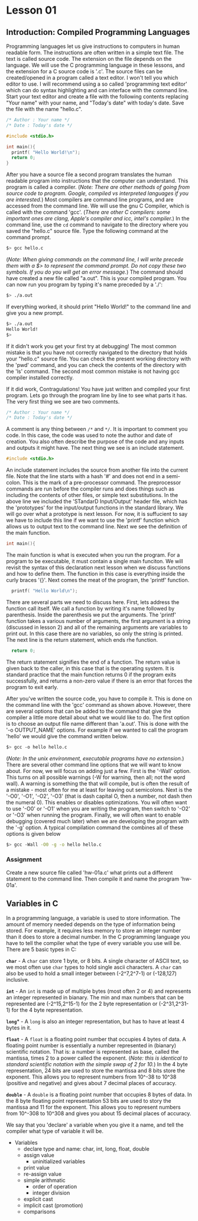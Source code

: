Lesson 01
=========
      
## Introduction: Compiled Programming Languages ##

Programming languages let us give instructions to computers in human readable form. The instructions are often written in a simple text file. The text is called source code. The extension on the file depends on the language. We will use the C programming language in these lessons, and the extension for a C source code is '.c'. The source files can be created/opened in a program called a text editor. I won't tell you which editor to use. I will recommend using a so called 'programming text editor' which can do syntax highlighting and can interface with the command line. Start your text editor and create a file  with the following contents replacing "Your name" with your name, and "Today's date" with today's date. Save the file with the name "hello.c".

```c
/* Author : Your name */
/* Date : Today's date */

#include <stdio.h>

int main(){
  printf( "Hello World!\n");
  return 0;
}
```

After you have a source file a second program translates the human readable program into instructions that the computer can understand. This program is called a compiler. (*Note: There are other methods of going from source code to program. Google, compiled vs interpreted languages if you are interested.*) Most compilers are command line programs, and are accessed from the command line. We will use the gnu C Compiler, which is called with the command 'gcc'. (*There are other C compilers: some important ones are clang, Apple's compiler and icc, intel's compiler.*) In the command line, use the `cd` command to navigate to the directory where you saved the "hello.c" source file. Type the following command at the command prompt.
```bash
$> gcc hello.c
```
(*Note: When giving commands on the command line, I will write precede them with a $> to represent the command prompt. Do not copy these two symbols. If you do you will get an error message.*) The command should have created a new file called "a.out". This is your compiled program. You can now run you program by typing it's name preceded by a './':
```bash
$> ./a.out
```
If everything worked, it should print "Hello World!" to the command line and give you a new prompt. 
```bash
$> ./a.out
Hello World!
$>
```
If it didn't work you get your first try at debugging! The most common mistake is that you have not correctly navigated to the directory that holds your "hello.c" source file. You can check the present working directory with the 'pwd' command, and you can check the contents of the directory with the 'ls' command. The second most common mistake is not having gcc compiler installed correctly.

If it did work, Contragulations! You have just written and compiled your first program. Lets go through the program line by line to see what parts it has. The very first thing we see are two comments.
```c
/* Author : Your name */
/* Date : Today's date */
```
A comment is any thing between `/*` and `*/`. It is important to comment you code. In this case, the code was used to note the author and date of creation. You also often describe the purpose of the code and any inputs and outputs it might have. The next thing we see is an include statement.
```c
#include <stdio.h>
```
An include statement includes the source from another file into the current file. Note that the line starts with a hash '#' and does not end in a semi-colon. This is the mark of a pre-processor command. The preprocessor commands are run before the compiler runs and does things such as including the contents of other files, or simple text substitutions. In the above line we included the 'STandarD Input/Output' header file, which has the 'prototypes' for the input/output functions in the standard library. We will go over what a prototype is next lesson. For now, it is suffucient to say we have to include this line if we want to use the 'printf' function which allows us to output text to the command line. Next we see the definition of the main function.
```c
int main(){
```
The main function is what is executed when you run the program. For a program to be executable, it must contain a single main funciton. We will revisit the syntax of this declaration next lesson when we discuss functions and how to define them. The function in this case is everything inside the curly braces '{}'. Next comes the meat of the program, the 'printf' function.
```c
  printf( "Hello World\n");
```
There are several parts we need to discuss here. First, lets address the function call itself. We call a function by writing it's name followed by parenthesis. Inside the parenthesis we put the arguments. The 'printf' function takes a various number of arguments, the first argument is a string (discussed in lesson 2) and all of the remaining arguments are variables to print out. In this case there are no variables, so only the string is printed. The next line is the return statement, which ends rhe function.
```c
  return 0;
```
The return statement signifies the end of a function. The return value is given back to the caller, in this case that is the operating system. It is standard practice that the main function returns 0 if the program exits successfully, and returns a non-zero value if there is an error that forces the program to exit early.

After you've written the source code, you have to compile it. This is done on the command line with the 'gcc' command as shown above. However, there are several options that can be added to the command that give the compiler a little more detail about what we would like to do. The first option is to choose an output file name different than 'a.out'. This is done with the '-o OUTPUT_NAME' options. For example if we wanted to call the program 'hello' we would give the command written below.
```bash
$> gcc -o hello hello.c
```
(*Note: In the unix environment, executable programs have no extension.*) There are several other command line options that we will want to know about. For now, we will focus on adding just a few. First is the '-Wall' option. This turns on all possible warnings (-W for warning, then all; not the word wall). A warning is something the that will compile, but is often the result of a mistake - most often for me at least for leaving out semicolons. Next is the '-O0', '-O1', '-O2', '-O3' (that is dash capital O, then a number, not dash then the numeral 0). This enables or disables optimizations. You will often want to use '-O0' or '-O1' when you are writing the program, then switch to '-O2' or '-O3' when running the program. Finally, we will often want to enable debugging (covered much later) when we are developing the program with the '-g' option. A typical compilation command the combines all of these options is given below
```bash
$> gcc -Wall -O0 -g -o hello hello.c
```

### Assignment ###
Create a new source file called 'hw-01a.c' what prints out a different statement to the command line. Then compile it and name the program 'hw-01a'.

## Variables in C ##
In a programming language, a variable is used to store information. The amount of memory needed depends on the type of information being stored. For example, it requires less memory to store an integer number than it does to store a decimal number. In the C programming language you have to tell the compiler what the type of every variable you use will be. There are 5 basic types in C:
  
**`char`** - A `char` can store 1 byte, or 8 bits. A single character of ASCII text, so we most often use `char` types to hold single ascii characters. A `char` can also be used to hold a small integer between (-2^7,2^7-1) or (-128,127) inclusive.

**`int`** - An `int` is made up of multiple bytes (most often 2 or 4) and represents an integer represented in bianary. The min and max numbers that can be represented are (-2^15,2^15-1) for the 2 byte representation or (-2^31,2^31-1) for the 4 byte representation.

**`long`*** - A `long` is also an integer representation, but has to have at least 4 bytes in it.

**`float`** - A `float` is a floating point number that occupies 4 bytes of data. A floating point number is essentially a number represented in (bianary) scientific notation. That is: a number is represented as base, called the mantissa, times 2 to a power called the exponent. (*Note: this is identical to standard scientific notation with the simple swap of 2 for 10.*) In the 4 byte representation, 24 bits are used to store the mantissa and 8 bits store the exponent. This allows you to represent numbers from 10^-38 to 10^38 (positive and negative) and gives about 7 decimal places of accuracy.

**`double`** - A `double` is a floating point number that occupies 8 bytes of data. In the 8 byte floating point representation 53 bits are used to story the mantissa and 11 for the exponent. This allows you to represent numbers from 10^-308 to 10^308 and gives you about 15 decimal places of accuracy.

We say that you 'declare' a variable when you give it a name, and tell the compiler what type of variable it will be.



* Variables
  - declare type and name: char, int, long, float, double
  - assign value
    - uninitialized variables
  - print value
  - re-assign value
  - simple arithmatic
    - order of operation
    - integer division
  - explicit cast
  - implicit cast (promotion)
  - comparisons


 
